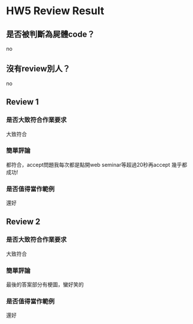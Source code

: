 



# HW5 Review Result

## 是否被判斷為屍體code？


no
## 沒有review別人？


no
## Review 1

### 是否大致符合作業要求


大致符合
### 簡單評論


都符合，accept問題我每次都是點開web seminar等超過20秒再accept 幾乎都成功!
### 是否值得當作範例


還好
## Review 2

### 是否大致符合作業要求


大致符合
### 簡單評論


最後的答案部分有梗圖，蠻好笑的
### 是否值得當作範例


還好